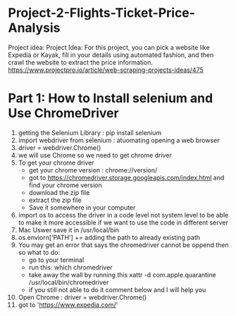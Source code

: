 # Project-2-Flights-Ticket-Price-Analysis

Project idea: Project Idea: For this project, you can pick a website like Expedia or Kayak, fill in your details using automated fashion, and then crawl the website to extract the price information.
https://www.projectpro.io/article/web-scraping-projects-ideas/475


# Part 1: How to Install selenium and Use ChromeDriver

1. getting the Selenium Library : pip install selenium 
2. import webdriver from selenium : atuomating opening a web browser 
3. driver = webdriver.Chrome()
4. we will use Chrome so we need to get chrome driver 
5. To get your chrome driver 
    - get your chrome version : chrome://version/
    - got to https://chromedriver.storage.googleapis.com/index.html and find your chrome version 
    - download the zip file 
    - extract the zip file 
    - Save it somewhere in your computer 
6. import os to access the driver in a code level not system level to be able to make it more accessible if we want to use the code in different server
7. Mac Uswer save it in /usr/local/bin
8. os.enviorn['PATH'] +=  adding the path to already existing path 
9. You may get an error that says the chromedriver cannot be oppend then so what to do: 
    - go to your terminal 
    - run this: 
    which chromedriver
    - take away the wall by running this 
    xattr -d com.apple.quarantine /usr/local/bin/chromedriver
    - if you still not able to do it comment below and I will help you 
10. Open Chrome : driver = webdriver.Chrome()
11. got to 'https://www.expedia.com/' 
